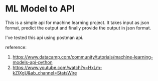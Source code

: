# ML Model to API

This is a simple api for machine learning project. It takes input as json format, predict the output and finally provide the output in json format. 

I've tested this api using postman api.

reference: 
1. https://www.datacamp.com/community/tutorials/machine-learning-models-api-python
2. https://www.youtube.com/watch?v=HxLm-kZlXgU&ab_channel=StatsWire
